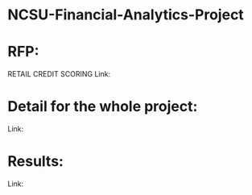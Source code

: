 # NCSU-Financial-Analytics-Project

# RFP: 
RETAIL CREDIT SCORING
Link: 


# Detail for the whole project:
Link:


# Results:
Link: 
